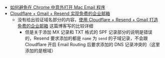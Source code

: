 - [如何避免在 Chrome 中意外打开 Mac Email 程序](https://apple.stackexchange.com/questions/439822/cant-disable-command-shift-i-to-open-mail)
- [Cloudflare + Gmail + Resend 实现免费的企业邮箱](https://cleanclip.cc/zh/developer/cloudflare-worker-gmail-resend-enterprise-email)
	- 没有给出验证域名部分的内容，[使用 Cloudflare + Resend + Gmail 打造免费的企业邮箱](https://blog.tangwudi.com/technology/homedatacenter12243/) 这篇博客写的比较详细
		- 但是关于添加 MX 记录和 TXT 格式的 SPF 记录部分的说明是错误的，Resend 要求添加的都是 `name` 为 `send` 的子域记录，不会跟 Cloudflare 开启 Email Routing 后要求添加的 DNS 记录冲突的（这里添加的是根域）
